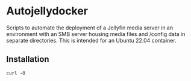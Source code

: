 # Autojellydocker

Scripts to automate the deployment of a Jellyfin media server in an environment with an SMB server housing media files and /config data in separate directories. This is intended for an Ubuntu 22.04 container. 

## Installation

```
curl -O 
```

